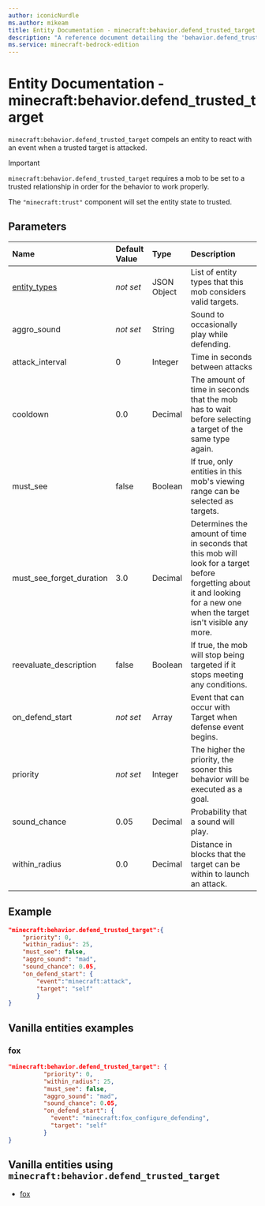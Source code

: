 ```yaml
---
author: iconicNurdle
ms.author: mikeam
title: Entity Documentation - minecraft:behavior.defend_trusted_target
description: "A reference document detailing the 'behavior.defend_trusted_target' entity goal"
ms.service: minecraft-bedrock-edition
---
```


# Entity Documentation - minecraft:behavior.defend_trusted_target

`minecraft:behavior.defend_trusted_target` compels an entity to react with an event when a trusted target is attacked.

>[!IMPORTANT]
> `minecraft:behavior.defend_trusted_target` requires a mob to be set to a trusted relationship in order for the behavior to work properly.
>
>The `"minecraft:trust"` component will set the entity state to trusted.

## Parameters

|Name |Default Value  |Type  |Description  |
|:----------|:----------|:----------|:----------|
|[entity_types](../Definitions/NestedTables/entity_types.md)|*not set* | JSON Object| List of entity types that this mob considers valid targets.|
|aggro_sound|*not set* | String| Sound to occasionally play while defending. |
|attack_interval| 0| Integer| Time in seconds between attacks |
|cooldown| 0.0| Decimal | The amount of time in seconds that the mob has to wait before selecting a target of the same type again. |
|must_see| false| Boolean| If true, only entities in this mob's viewing range can be selected as targets. |
|must_see_forget_duration| 3.0| Decimal| Determines the amount of time in seconds that this mob will look for a target before forgetting about it and looking for a new one when the target isn't visible any more. |
|reevaluate_description| false| Boolean| If true, the mob will stop being targeted if it stops meeting any conditions. |
|on_defend_start | *not set* | Array | Event that can occur with Target when defense event begins. |
| priority|*not set*|Integer|The higher the priority, the sooner this behavior will be executed as a goal.|
|sound_chance| 0.05| Decimal | Probability that a sound will play. |
|within_radius| 0.0| Decimal| Distance in blocks that the target can be within to launch an attack.|

## Example

```json
"minecraft:behavior.defend_trusted_target":{
    "priority": 0,
    "within_radius": 25,
    "must_see": false,
    "aggro_sound": "mad",
    "sound_chance": 0.05,
    "on_defend_start": {
        "event":"minecraft:attack",
        "target": "self"
        }
}
```

## Vanilla entities examples

### fox

```json
"minecraft:behavior.defend_trusted_target": {
          "priority": 0,
          "within_radius": 25,
          "must_see": false,
          "aggro_sound": "mad",
          "sound_chance": 0.05,
          "on_defend_start": {
            "event": "minecraft:fox_configure_defending",
            "target": "self"
          }
}
```

## Vanilla entities using `minecraft:behavior.defend_trusted_target`

- [fox](../../../../Source/VanillaBehaviorPack_Snippets/entities/fox.md)
